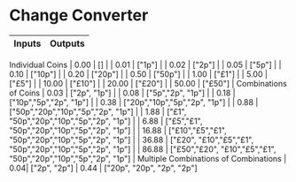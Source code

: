 # Change Converter

| Inputs | Outputs     |
| :------------- | :------------- |
Individual Coins
| 0.00       |  []       |
| 0.01       |  ["1p"]       |
| 0.02       |  ["2p"]       |
| 0.05       |  ["5p"]  |
| 0.10      |  ["10p"]  |
| 0.20       |  ["20p"]  |
| 0.50       |  ["50p"]  |
| 1.00       |  ["£1"]  |
| 5.00       |  ["£5"]  |
| 10.00       |  ["£10"]  |
| 20.00       |  ["£20"]  |
| 50.00       |  ["£50"]  |
Combinations of Coins
| 0.03   | ["2p", "1p"] |
| 0.08   | ["5p","2p", "1p"] |
| 0.18   | ["10p","5p","2p", "1p"] |
| 0.38   | ["20p","10p","5p","2p", "1p"] |
| 0.88   | ["50p","20p","10p","5p","2p", "1p"] |
| 1.88   | ["£1", "50p","20p","10p","5p","2p", "1p"] |
| 6.88   | ["£5","£1", "50p","20p","10p","5p","2p", "1p"] |
| 16.88   | ["£10","£5","£1", "50p","20p","10p","5p","2p", "1p"] |
| 36.88   | ["£20", "£10","£5","£1", "50p","20p","10p","5p","2p", "1p"] |
| 86.88   | ["£50","£20", "£10","£5","£1", "50p","20p","10p","5p","2p", "1p"] |
Multiple Combinations of Combinations
| 0.04| ["2p", "2p"]
| 0.44 | ["20p", "20p", "2p", "2p"]
